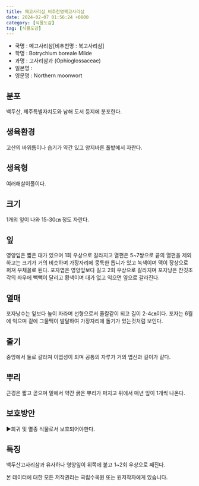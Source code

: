```yaml
---
title: 메고사리삼_비추천명북고사리삼
date: 2024-02-07 01:56:24 +0800
category: [식물도감]
tag: [식물도감]
---
```




- 국명 : 메고사리삼[비추천명 : 북고사리삼]
- 학명 : Botrychium boreale Milde
- 과명 : 고사리삼과 (Ophioglossaceae)
- 일본명 : 
- 영문명 : Northern moonwort


## 분포
백두산, 제주특별자치도와 남해 도서 등지에 분포한다.
## 생육환경
고산의 바위틈이나 습기가 약간 있고 양지바른 풀밭에서 자란다.
## 생육형
여러해살이풀이다.
## 크기
1개의 잎이 나와 15-30㎝ 정도 자란다.
## 잎
영양잎은 짧은 대가 있으며 1회 우상으로 갈라지고 열편은 5~7쌍으로 끝의 열편을 제외하고는 크기가 거의 비슷하며 가장자리에 뭉툭한 톱니가 있고 녹색이며 맥이 장상으로 퍼져 부채꼴로 된다. 포자엽은 영양잎보다 길고 2회 우상으로 갈라지며 포자낭은 잔깃조각의 좌우에 빽빽이 달리고 황색이며 대가 없고 익으면 옆으로 갈라진다.
## 열매
포자낭수는 잎보다 높이 자라며 선형으로서 줄칼같이 되고 길이 2-4㎝이다. 포자는 6월에 익으며 겉에 그물맥이 발달하여 가장자리에 돌기가 있는것처럼 보인다.
## 줄기
중앙에서 둘로 갈라져 이엽성이 되며 공통의 자루가 거의 엽신과 길이가 같다.
## 뿌리
근경은 짧고 곧으며 밑에서 약간 굵은 뿌리가 퍼지고 위에서 매년 잎이 1개씩 나온다.
## 보호방안
▶희귀 및 멸종 식물로서 보호되어야한다.
## 특징
백두산고사리삼과 유사하나 영양잎이 위쪽에 붙고 1~2회 우상으로 째진다. 






본 데이터에 대한 모든 저작권리는 국립수목원 또는 원저작자에게 있습니다.
